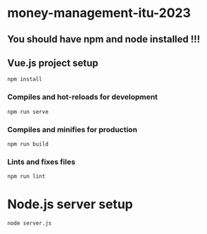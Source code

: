 # money-management-itu-2023

## You should have npm and node installed !!!

## Vue.js project setup
```
npm install
```

### Compiles and hot-reloads for development
```
npm run serve
```

### Compiles and minifies for production
```
npm run build
```

### Lints and fixes files
```
npm run lint
```

# Node.js server setup
```
node server.js
```
